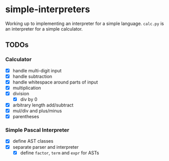 # simple-interpreters

Working up to implementing an interpreter for a simple language. `calc.py` is an interpreter for a simple calculator.

## TODOs

### Calculator

- [x] handle multi-digit input
- [x] handle subtraction
- [x] handle whitespace around parts of input
- [x] multiplication
- [x] division
  - [x] div by 0
- [x] arbitrary length add/subtract
- [x] mul/div and plus/minus
- [x] parentheses

### Simple Pascal Interpreter

- [x] define AST classes
- [x] separate parser and interpreter
  - [x] define `factor`, `term` and `expr` for ASTs
